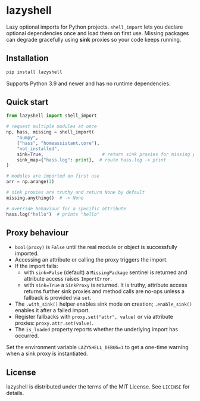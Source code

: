 # lazyshell

Lazy optional imports for Python projects. `shell_import` lets you declare optional dependencies once and load them on first use. Missing packages can degrade gracefully using **sink** proxies so your code keeps running.

## Installation

```bash
pip install lazyshell
```

Supports Python 3.9 and newer and has no runtime dependencies.

## Quick start

```python
from lazyshell import shell_import

# request multiple modules at once
np, hass, missing = shell_import(
    "numpy",
    ("hass", "homeassistant.core"),
    "not_installed",
    sink=True,                      # return sink proxies for missing packages
    sink_map={"hass.log": print},  # route hass.log -> print
)

# modules are imported on first use
arr = np.arange(3)

# sink proxies are truthy and return None by default
missing.anything()  # -> None

# override behaviour for a specific attribute
hass.log("hello")  # prints "hello"
```

## Proxy behaviour

* `bool(proxy)` is `False` until the real module or object is successfully imported.
* Accessing an attribute or calling the proxy triggers the import.
* If the import fails:
  * with `sink=False` (default) a ``MissingPackage`` sentinel is returned and attribute access raises ``ImportError``.
  * with `sink=True` a ``SinkProxy`` is returned. It is truthy, attribute access returns further sink proxies and method calls are no-ops unless a fallback is provided via ``set``.
* The `.with_sink()` helper enables sink mode on creation; `.enable_sink()` enables it after a failed import.
* Register fallbacks with `proxy.set("attr", value)` or via attribute proxies: `proxy.attr.set(value)`.
* The `is_loaded` property reports whether the underlying import has occurred.

Set the environment variable `LAZYSHELL_DEBUG=1` to get a one-time warning when a sink proxy is instantiated.

## License

lazyshell is distributed under the terms of the MIT License. See `LICENSE` for details.

